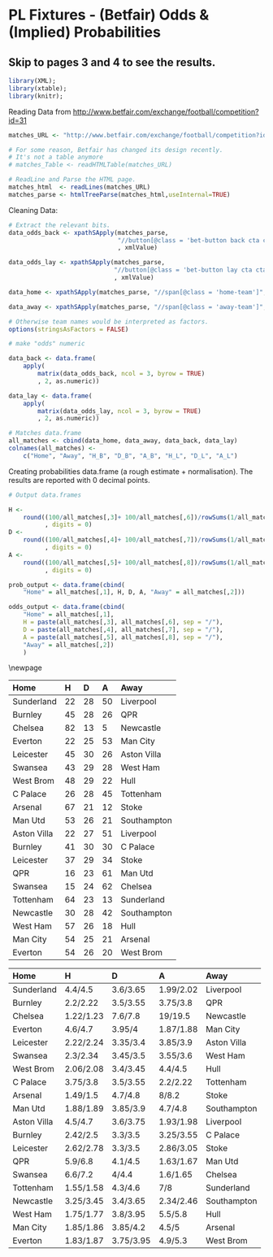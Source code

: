 # PL Fixtures - (Betfair) Odds & (Implied) Probabilities

## Skip to pages 3 and 4 to see the results.


```r
library(XML);
library(xtable);
library(knitr);
```

Reading Data from <http://www.betfair.com/exchange/football/competition?id=31>


```r
matches_URL <- "http://www.betfair.com/exchange/football/competition?id=31"

# For some reason, Betfair has changed its design recently. 
# It's not a table anymore
# matches_Table <- readHTMLTable(matches_URL)

# ReadLine and Parse the HTML page.
matches_html  <- readLines(matches_URL)
matches_parse <- htmlTreeParse(matches_html,useInternal=TRUE)
```

Cleaning Data:


```r
# Extract the relevant bits.
data_odds_back <- xpathSApply(matches_parse, 
                              "//button[@class = 'bet-button back cta cta-back i13n-ltxt-FltBetSlpB i13n-Sp-1']/span[@class = 'price']"
                              , xmlValue) 

data_odds_lay <- xpathSApply(matches_parse, 
                             "//button[@class = 'bet-button lay cta cta-lay i13n-ltxt-FltBetSlpL i13n-Sp-1']/span[@class = 'price']"
                             , xmlValue) 

data_home <- xpathSApply(matches_parse, "//span[@class = 'home-team']", xmlValue)   

data_away <- xpathSApply(matches_parse, "//span[@class = 'away-team']", xmlValue)   

# Otherwise team names would be interpreted as factors.
options(stringsAsFactors = FALSE)

# make "odds" numeric

data_back <- data.frame(
    apply(
        matrix(data_odds_back, ncol = 3, byrow = TRUE)
        , 2, as.numeric))

data_lay <- data.frame(
    apply(
        matrix(data_odds_lay, ncol = 3, byrow = TRUE)
        , 2, as.numeric))

# Matches data.frame
all_matches <- cbind(data_home, data_away, data_back, data_lay)
colnames(all_matches) <- 
    c("Home", "Away", "H_B", "D_B", "A_B", "H_L", "D_L", "A_L")
```

Creating probabilities data.frame (a rough estimate + normalisation). The results are reported with 0 decimal points.


```r
# Output data.frames

H <- 
    round((100/all_matches[,3]+ 100/all_matches[,6])/rowSums(1/all_matches[,3:8])
          , digits = 0)
D <- 
    round((100/all_matches[,4]+ 100/all_matches[,7])/rowSums(1/all_matches[,3:8])
          , digits = 0)
A <- 
    round((100/all_matches[,5]+ 100/all_matches[,8])/rowSums(1/all_matches[,3:8])
          , digits = 0)

prob_output <- data.frame(cbind(
    "Home" = all_matches[,1], H, D, A, "Away" = all_matches[,2]))

odds_output <- data.frame(cbind(
    "Home" = all_matches[,1], 
    H = paste(all_matches[,3], all_matches[,6], sep = "/"),
    D = paste(all_matches[,4], all_matches[,7], sep = "/"),
    A = paste(all_matches[,5], all_matches[,8], sep = "/"),
    "Away" = all_matches[,2])
    )
```

\newpage


|Home        |H  |D  |A  |Away        |
|:-----------|:--|:--|:--|:-----------|
|Sunderland  |22 |28 |50 |Liverpool   |
|Burnley     |45 |28 |26 |QPR         |
|Chelsea     |82 |13 |5  |Newcastle   |
|Everton     |22 |25 |53 |Man City    |
|Leicester   |45 |30 |26 |Aston Villa |
|Swansea     |43 |29 |28 |West Ham    |
|West Brom   |48 |29 |22 |Hull        |
|C Palace    |26 |28 |45 |Tottenham   |
|Arsenal     |67 |21 |12 |Stoke       |
|Man Utd     |53 |26 |21 |Southampton |
|Aston Villa |22 |27 |51 |Liverpool   |
|Burnley     |41 |30 |30 |C Palace    |
|Leicester   |37 |29 |34 |Stoke       |
|QPR         |16 |23 |61 |Man Utd     |
|Swansea     |15 |24 |62 |Chelsea     |
|Tottenham   |64 |23 |13 |Sunderland  |
|Newcastle   |30 |28 |42 |Southampton |
|West Ham    |57 |26 |18 |Hull        |
|Man City    |54 |25 |21 |Arsenal     |
|Everton     |54 |26 |20 |West Brom   |



|Home        |H         |D         |A         |Away        |
|:-----------|:---------|:---------|:---------|:-----------|
|Sunderland  |4.4/4.5   |3.6/3.65  |1.99/2.02 |Liverpool   |
|Burnley     |2.2/2.22  |3.5/3.55  |3.75/3.8  |QPR         |
|Chelsea     |1.22/1.23 |7.6/7.8   |19/19.5   |Newcastle   |
|Everton     |4.6/4.7   |3.95/4    |1.87/1.88 |Man City    |
|Leicester   |2.22/2.24 |3.35/3.4  |3.85/3.9  |Aston Villa |
|Swansea     |2.3/2.34  |3.45/3.5  |3.55/3.6  |West Ham    |
|West Brom   |2.06/2.08 |3.4/3.45  |4.4/4.5   |Hull        |
|C Palace    |3.75/3.8  |3.5/3.55  |2.2/2.22  |Tottenham   |
|Arsenal     |1.49/1.5  |4.7/4.8   |8/8.2     |Stoke       |
|Man Utd     |1.88/1.89 |3.85/3.9  |4.7/4.8   |Southampton |
|Aston Villa |4.5/4.7   |3.6/3.75  |1.93/1.98 |Liverpool   |
|Burnley     |2.42/2.5  |3.3/3.5   |3.25/3.55 |C Palace    |
|Leicester   |2.62/2.78 |3.3/3.5   |2.86/3.05 |Stoke       |
|QPR         |5.9/6.8   |4.1/4.5   |1.63/1.67 |Man Utd     |
|Swansea     |6.6/7.2   |4/4.4     |1.6/1.65  |Chelsea     |
|Tottenham   |1.55/1.58 |4.3/4.6   |7/8       |Sunderland  |
|Newcastle   |3.25/3.45 |3.4/3.65  |2.34/2.46 |Southampton |
|West Ham    |1.75/1.77 |3.8/3.95  |5.5/5.8   |Hull        |
|Man City    |1.85/1.86 |3.85/4.2  |4.5/5     |Arsenal     |
|Everton     |1.83/1.87 |3.75/3.95 |4.9/5.3   |West Brom   |


